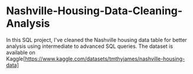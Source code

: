 # Nashville-Housing-Data-Cleaning-Analysis

In this SQL project, I've cleaned the Nashville housing data table for better analysis using intermediate to advanced SQL queries. The dataset is available on Kaggle[https://www.kaggle.com/datasets/tmthyjames/nashville-housing-data]

